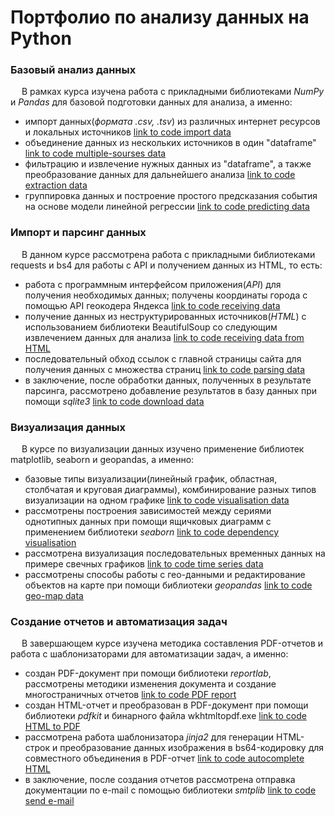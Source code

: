 # Портфолио по анализу данных на Python

### Базовый анализ данных
&emsp; В рамках курса изучена работа с прикладными библиотеками *NumPy* и *Pandas* для базовой подготовки данных для анализа, а именно:
- импорт данных(*формата .csv, .tsv*) из различных интернет ресурсов и локальных источников 
[link to code import data](https://github.com/AndiShal95/Data-Analysis/blob/main/1_Basic%20Data%20Analysis/Import-data-Pandas.py)
- объединение данных из нескольких источников 
в один "dataframe" [link to code multiple-sourses data](https://github.com/AndiShal95/Data-Analysis/blob/main/1_Basic%20Data%20Analysis/Multiple-sourses-data.py)
- фильтрацию и извлечение нужных данных из "dataframe", а также преобразование данных для дальнейшего анализа
[link to code extraction data](https://github.com/AndiShal95/Data-Analysis/blob/main/1_Basic%20Data%20Analysis/data-extraction.py)
- группировка данных и построение простого предсказания события на основе модели линейной регрессии
[link to code predicting data](https://github.com/AndiShal95/Data-Analysis/blob/main/1_Basic%20Data%20Analysis/Predicting_LR.py)

### Импорт и парсинг данных
&emsp; В данном курсе рассмотрена работа с прикладными библиотеками requests и bs4 для работы с API и получением данных из HTML, то есть:
- работа с программным интерфейсом приложения(_API_) для получения необходимых данных; получены координаты города с помощью API геокодера Яндекса
[link to code receiving data](Importing%20and%20Parsing%20data/reseiving_data_by_API.py) 
- получение данных из неструктурированных источников(_HTML_) с использованием библиотеки BeautifulSoup со следующим извлечением данных для анализа
[link to code receiving data from HTML](Importing%20and%20Parsing%20data/receiving_stock_quotes.py)
- последовательный обход ссылок с главной страницы сайта для получения данных с множества страниц
[link to code parsing data](Importing%20and%20Parsing%20data/Parsing_internet_shop.py)
- в заключение, после обработки данных, полученных в результате парсинга, рассмотрено добавление результатов в базу данных при помощи *sqlite3*
[link to code download data](Importing%20and%20Parsing%20data/download_rezults_to%20database.py)

### Визуализация данных
&emsp; В курсе по визуализации данных изучено применение библиотек matplotlib, seaborn и geopandas, а именно:
- базовые типы визуализации(линейный график, областная, столбчатая и круговая диаграммы), 
комбинирование разных типов визуализации на одном графике
[link to code visualisation data](Visualisation%20data/Visualisation_data_EGE.py)
- рассмотрены построения зависимостей между сериями однотипных данных при помощи ящичковых диаграмм с применением 
библиотеки *seaborn* [link to code dependency visualisation](Visualisation%20data/Marathon_results.py)
- рассмотрена визуализация последовательных временных данных на примере свечных графиков
[link to code time series data](Visualisation%20data/moving_average_on_stock_charts.py)
- рассмотрены способы работы с гео-данными и редактирование объектов на карте при помощи библиотеки *geopandas*
[link to code geo-map data](Visualisation%20data) 

### Создание отчетов и автоматизация задач
&emsp; В завершающем курсе изучена методика составления PDF-отчетов и работа с шаблонизаторами для автоматизации задач, а именно:
- создан PDF-документ при помощи библиотеки *reportlab*, рассмотрены методики изменения документа и
создание многостраничных отчетов [link to code PDF report](Reports%20and%20automation)
- создан HTML-отчет и преобразован в PDF-документ при помощи библиотеки *pdfkit* и бинарного файла wkhtmltopdf.exe
[link to code HTML to PDF](Reports%20and%20automation)
- рассмотрена работа шаблонизатора *jinja2* для генерации HTML-строк и преобразование данных изображения в bs64-кодировку для совместного 
объединения в PDF-отчет [link to code autocomplete HTML](Reports%20and%20automation)
- в заключение, после создания отчетов рассмотрена отправка документации по e-mail с помощью библиотеки *smtplib*
[link to code send e-mail](Reports%20and%20automation)
